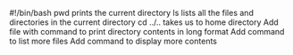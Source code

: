  #!/bin/bash
pwd prints the current directory
ls lists all the files and directories in the current directory
cd ../.. takes us to home directory
Add file with command to print directory contents in long format
Add command to list more files
Add command to display more contents
